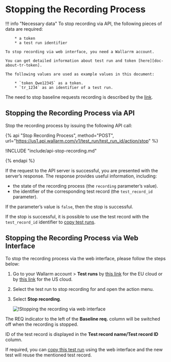 [img-stop-recording-item]:  ../../images/fast/operations/common/stop-recording/stop-recording-gui.png

[doc-about-tr-token]:       internals.md
[doc-testrun-copying-api]:  copy-testrun.md#copying-a-test-run-via-an-api
[doc-testrun-copying-gui]:  copy-testrun.md#copying-a-test-run-via-web-interface

[link-stop-explained]:      internals.md#test-run-execution-flow-baseline-requests-recording-takes-place


#   Stopping the Recording Process

!!! info "Necessary data"
    To stop recording via API, the following pieces of data are required:
    
        * a token
        * a test run identifier

    To stop recording via web interface, you need a Wallarrm account.
    
    You can get detailed information about test run and token [here][doc-about-tr-token].
    
    The following values are used as example values in this document:
        
        * `token_Qwe12345` as a token.
        * `tr_1234` as an identifier of a test run.

The need to stop baseline requests recording is described by the [link][link-stop-explained]. 

## Stopping the Recording Process via API

Stop the recording process by issuing the following API call:

{% api "Stop Recording Process", method="POST", url="https://us1.api.wallarm.com/v1/test_run/test_run_id/action/stop" %}

!INCLUDE "include/api-stop-recording.md"

{% endapi %}

If the request to the API server is successful, you are presented with the server’s response. The response provides useful information, including:
* the state of the recording process (the `recording` parameter’s value).
* the identifier of the corresponding test record (the `test_record_id` parameter).

If the parameter’s value is `false`, then the stop is successful.

If the stop is successful, it is possible to use the test record with the `test_record_id` identifier to [copy test runs][doc-testrun-copying-api].

## Stopping the Recording Process via Web Interface

To stop the recording process via the web interface, please follow the steps below:

1. Go to your Wallarm account > **Test runs** by [this link](https://my.wallarm.com/testing/testruns) for the EU cloud or by [this link](https://us1.my.wallarm.com/testing/testruns) for the US cloud.

2. Select the test run to stop recording for and open the action menu.

3. Select **Stop recording**.

    ![!Stopping the recording via web interface][img-stop-recording-item]

The REQ indicator to the left of the **Baseline req.** column will be switched off when the recording is stopped.

ID of the test record is displayed in the **Test record name/Test record ID** column.

If required, you can [copy this test run][doc-testrun-copying-gui] using the web interface and the new test will reuse the mentioned test record.